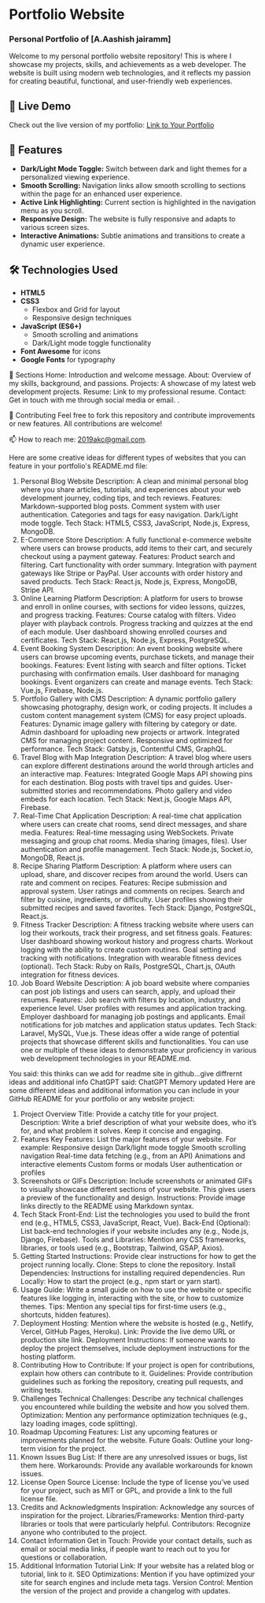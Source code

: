 # Portfolio Website

### Personal Portfolio of [A.Aashish jairamm]

Welcome to my personal portfolio website repository! This is where I showcase my projects, skills, and achievements as a web developer. The website is built using modern web technologies, and it reflects my passion for creating beautiful, functional, and user-friendly web experiences.

## 🚀 Live Demo

Check out the live version of my portfolio: [Link to Your Portfolio](http://127.0.0.1:5500/html-css-javascript-projects-main/Portfolio-website/index.html)

## 🌟 Features

- **Dark/Light Mode Toggle:** Switch between dark and light themes for a personalized viewing experience.
- **Smooth Scrolling:** Navigation links allow smooth scrolling to sections within the page for an enhanced user experience.
- **Active Link Highlighting:** Current section is highlighted in the navigation menu as you scroll.
- **Responsive Design:** The website is fully responsive and adapts to various screen sizes.
- **Interactive Animations:** Subtle animations and transitions to create a dynamic user experience.

## 🛠️ Technologies Used

- **HTML5**
- **CSS3**
  - Flexbox and Grid for layout
  - Responsive design techniques
- **JavaScript (ES6+)**
  - Smooth scrolling and animations
  - Dark/Light mode toggle functionality
- **Font Awesome** for icons
- **Google Fonts** for typography


🎯 Sections
Home: Introduction and welcome message.
About: Overview of my skills, background, and passions.
Projects: A showcase of my latest web development projects.
Resume: Link to my professional resume.
Contact: Get in touch with me through social media or email.
.

🤝 Contributing
Feel free to fork this repository and contribute improvements or new features. All contributions are welcome!

 📫 How to reach me: 2019akc@gmail.com.

Here are some creative ideas for different types of websites that you can feature in your portfolio's README.md file:

1. Personal Blog Website
Description: A clean and minimal personal blog where you share articles, tutorials, and experiences about your web development journey, coding tips, and tech reviews.
Features:
Markdown-supported blog posts.
Comment system with user authentication.
Categories and tags for easy navigation.
Dark/Light mode toggle.
Tech Stack: HTML5, CSS3, JavaScript, Node.js, Express, MongoDB.
2. E-Commerce Store
Description: A fully functional e-commerce website where users can browse products, add items to their cart, and securely checkout using a payment gateway.
Features:
Product search and filtering.
Cart functionality with order summary.
Integration with payment gateways like Stripe or PayPal.
User accounts with order history and saved products.
Tech Stack: React.js, Node.js, Express, MongoDB, Stripe API.
3. Online Learning Platform
Description: A platform for users to browse and enroll in online courses, with sections for video lessons, quizzes, and progress tracking.
Features:
Course catalog with filters.
Video player with playback controls.
Progress tracking and quizzes at the end of each module.
User dashboard showing enrolled courses and certificates.
Tech Stack: React.js, Node.js, Express, PostgreSQL.
4. Event Booking System
Description: An event booking website where users can browse upcoming events, purchase tickets, and manage their bookings.
Features:
Event listing with search and filter options.
Ticket purchasing with confirmation emails.
User dashboard for managing bookings.
Event organizers can create and manage events.
Tech Stack: Vue.js, Firebase, Node.js.
5. Portfolio Gallery with CMS
Description: A dynamic portfolio gallery showcasing photography, design work, or coding projects. It includes a custom content management system (CMS) for easy project uploads.
Features:
Dynamic image gallery with filtering by category or date.
Admin dashboard for uploading new projects or artwork.
Integrated CMS for managing project content.
Responsive and optimized for performance.
Tech Stack: Gatsby.js, Contentful CMS, GraphQL.
6. Travel Blog with Map Integration
Description: A travel blog where users can explore different destinations around the world through articles and an interactive map.
Features:
Integrated Google Maps API showing pins for each destination.
Blog posts with travel tips and guides.
User-submitted stories and recommendations.
Photo gallery and video embeds for each location.
Tech Stack: Next.js, Google Maps API, Firebase.
7. Real-Time Chat Application
Description: A real-time chat application where users can create chat rooms, send direct messages, and share media.
Features:
Real-time messaging using WebSockets.
Private messaging and group chat rooms.
Media sharing (images, files).
User authentication and profile management.
Tech Stack: Node.js, Socket.io, MongoDB, React.js.
8. Recipe Sharing Platform
Description: A platform where users can upload, share, and discover recipes from around the world. Users can rate and comment on recipes.
Features:
Recipe submission and approval system.
User ratings and comments on recipes.
Search and filter by cuisine, ingredients, or difficulty.
User profiles showing their submitted recipes and saved favorites.
Tech Stack: Django, PostgreSQL, React.js.
9. Fitness Tracker
Description: A fitness tracking website where users can log their workouts, track their progress, and set fitness goals.
Features:
User dashboard showing workout history and progress charts.
Workout logging with the ability to create custom routines.
Goal setting and tracking with notifications.
Integration with wearable fitness devices (optional).
Tech Stack: Ruby on Rails, PostgreSQL, Chart.js, OAuth integration for fitness devices.
10. Job Board Website
Description: A job board website where companies can post job listings and users can search, apply, and upload their resumes.
Features:
Job search with filters by location, industry, and experience level.
User profiles with resumes and application tracking.
Employer dashboard for managing job postings and applicants.
Email notifications for job matches and application status updates.
Tech Stack: Laravel, MySQL, Vue.js.
These ideas offer a wide range of potential projects that showcase different skills and functionalities. You can use one or multiple of these ideas to demonstrate your proficiency in various web development technologies in your README.md.






You said:
this thinks can we add for readme site in github...give diffrernt ideas and additional info 
ChatGPT said:
ChatGPT
Memory updated
Here are some different ideas and additional information you can include in your GitHub README for your portfolio or any website project:

1. Project Overview
Title: Provide a catchy title for your project.
Description: Write a brief description of what your website does, who it’s for, and what problem it solves. Keep it concise and engaging.
2. Features
Key Features: List the major features of your website. For example:
Responsive design
Dark/light mode toggle
Smooth scrolling navigation
Real-time data fetching (e.g., from an API)
Animations and interactive elements
Custom forms or modals
User authentication or profiles
3. Screenshots or GIFs
Description: Include screenshots or animated GIFs to visually showcase different sections of your website. This gives users a preview of the functionality and design.
Instructions: Provide image links directly to the README using Markdown syntax.
4. Tech Stack
Front-End: List the technologies you used to build the front end (e.g., HTML5, CSS3, JavaScript, React, Vue).
Back-End (Optional): List back-end technologies if your website includes any (e.g., Node.js, Django, Firebase).
Tools and Libraries: Mention any CSS frameworks, libraries, or tools used (e.g., Bootstrap, Tailwind, GSAP, Axios).
5. Getting Started
Instructions: Provide clear instructions for how to get the project running locally.
Clone: Steps to clone the repository.
Install Dependencies: Instructions for installing required dependencies.
Run Locally: How to start the project (e.g., npm start or yarn start).
6. Usage
Guide: Write a small guide on how to use the website or specific features like logging in, interacting with the site, or how to customize themes.
Tips: Mention any special tips for first-time users (e.g., shortcuts, hidden features).
7. Deployment
Hosting: Mention where the website is hosted (e.g., Netlify, Vercel, GitHub Pages, Heroku).
Link: Provide the live demo URL or production site link.
Deployment Instructions: If someone wants to deploy the project themselves, include deployment instructions for the hosting platform.
8. Contributing
How to Contribute: If your project is open for contributions, explain how others can contribute to it.
Guidelines: Provide contribution guidelines such as forking the repository, creating pull requests, and writing tests.
9. Challenges
Technical Challenges: Describe any technical challenges you encountered while building the website and how you solved them.
Optimization: Mention any performance optimization techniques (e.g., lazy loading images, code splitting).
10. Roadmap
Upcoming Features: List any upcoming features or improvements planned for the website.
Future Goals: Outline your long-term vision for the project.
11. Known Issues
Bug List: If there are any unresolved issues or bugs, list them here.
Workarounds: Provide any available workarounds for known issues.
12. License
Open Source License: Include the type of license you’ve used for your project, such as MIT or GPL, and provide a link to the full license file.
13. Credits and Acknowledgments
Inspiration: Acknowledge any sources of inspiration for the project.
Libraries/Frameworks: Mention third-party libraries or tools that were particularly helpful.
Contributors: Recognize anyone who contributed to the project.
14. Contact Information
Get in Touch: Provide your contact details, such as email or social media links, if people want to reach out to you for questions or collaboration.
15. Additional Information
Tutorial Link: If your website has a related blog or tutorial, link to it.
SEO Optimizations: Mention if you have optimized your site for search engines and include meta tags.
Version Control: Mention the version of the project and provide a changelog with updates.
